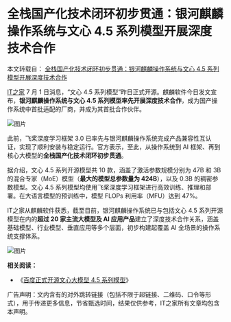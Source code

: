 # 全栈国产化技术闭环初步贯通：银河麒麟操作系统与文心 4.5 系列模型开展深度技术合作

本文转载自： [全栈国产化技术闭环初步贯通：银河麒麟操作系统与文心 4.5 系列模型开展深度技术合作](https://www.ithome.com/0/865/117.htm)

[IT之家](https://www.ithome.com/) 7 月 1 日消息，“文心 4.5 系列模型”昨日正式开源。麒麟软件今日发文宣布，**银河麒麟操作系统与文心 4.5 系列模型率先开展深度技术合作**，成为国产操作系统中首批适配的厂商，并成为其首批合作伙伴。

![图片](https://pic.code-nav.cn/post_picture/1610518142000300034/TFc9JuXKYiX19cmd.webp "全栈国产化技术闭环初步贯通：银河麒麟操作系统与文心 4.5 系列模型开展深度技术合作")

此前，飞桨深度学习框架 3.0 已率先与银河麒麟操作系统完成产品兼容性互认证，实现了顺利安装与稳定运行。官方表示，至此，从操作系统到 AI 框架、再到核心大模型的**全栈国产化技术闭环初步贯通**。

据介绍，文心 4.5 系列开源模型共 10 款，涵盖了激活参数规模分别为 47B 和 3B 的混合专家（MoE）模型（**最大的模型总参数量为 424B**），以及 0.3B 的稠密参数模型。文心 4.5 系列模型均使用飞桨深度学习框架进行高效训练、推理和部署。在大语言模型的预训练中，模型 FLOPs 利用率（MFU）达到 47%。

IT之家从麒麟软件获悉，截至目前，银河麒麟操作系统已与包括文心 4.5 系列开源模型在内的**超过 20 家主流大模型及 AI 应用产品**建立了深度技术合作关系，涵盖基础模型、行业模型、垂直应用等多个层面，初步构建起覆盖 AI 全场景的操作系统支撑体系。

![图片](https://pic.code-nav.cn/post_picture/1610518142000300034/4cMgd8okSbfwt7Ed.webp "全栈国产化技术闭环初步贯通：银河麒麟操作系统与文心 4.5 系列模型开展深度技术合作")

**相关阅读：**

* 《[百度正式开源文心大模型 4.5 系列模型](https://www.ithome.com/0/864/640.htm)》

广告声明：文内含有的对外跳转链接（包括不限于超链接、二维码、口令等形式），用于传递更多信息，节省甄选时间，结果仅供参考，IT之家所有文章均包含本声明。
